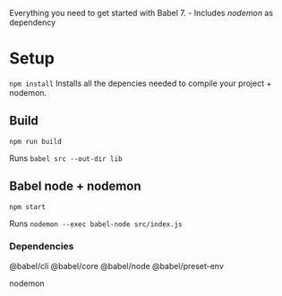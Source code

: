 Everything you need to get started with Babel 7. - Includes *nodemon* as dependency

# Setup
`npm install`
Installs all the depencies needed to compile your project + nodemon. 

## Build 
`npm run build`
 
 Runs `babel src --out-dir lib`

## Babel node + nodemon
`npm start`

Runs `nodemon --exec babel-node src/index.js`

### Dependencies
@babel/cli
@babel/core
@babel/node
@babel/preset-env

nodemon